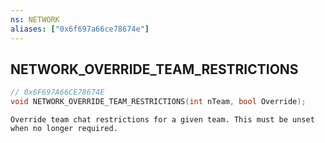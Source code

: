 ```yaml
---
ns: NETWORK
aliases: ["0x6f697a66ce78674e"]
---
```

## NETWORK_OVERRIDE_TEAM_RESTRICTIONS

```c
// 0x6F697A66CE78674E
void NETWORK_OVERRIDE_TEAM_RESTRICTIONS(int nTeam, bool Override);
```

```
Override team chat restrictions for a given team. This must be unset when no longer required.
```
